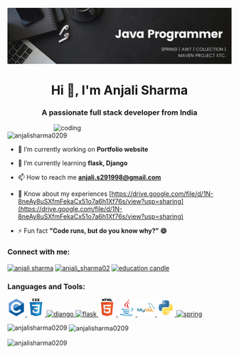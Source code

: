![logo](https://github.com/anjalisharma0209/anjalisharma0209/blob/main/dp.jpeg)

<h1 align="center">Hi 👋, I'm Anjali Sharma</h1>
<h3 align="center">A passionate full stack developer from India</h3>

<img align='right' alt='coding' width='400' src='https://media.giphy.com/media/rsUGLKwgSvSxmq1VrZ/giphy.gif'>

<p align="left"> <img src="https://komarev.com/ghpvc/?username=anjalisharma0209&label=Profile%20views&color=0e75b6&style=flat" alt="anjalisharma0209" /> </p>

- 🔭 I’m currently working on **Portfolio website**

- 🌱 I’m currently learning **flask, Django**

- 📫 How to reach me **anjali.s291998@gmail.com**

- 📄 Know about my experiences [https://drive.google.com/file/d/1N-8neAy8uSXfmFekaCx51o7a6h1Xf76s/view?usp=sharing](https://drive.google.com/file/d/1N-8neAy8uSXfmFekaCx51o7a6h1Xf76s/view?usp=sharing)

- ⚡ Fun fact **"Code runs, but do you know why?" 😄**

<h3 align="left">Connect with me:</h3>
<p align="left">
<a href="https://www.linkedin.com/in/anjali-sharma-b4979a317?lipi=urn%3Ali%3Apage%3Ad_flagship3_profile_view_base_contact_details%3BQs%2Fd0ByASF6%2FWpI7Q3ceWg%3D%3D" target="blank"><img align="center" src="https://raw.githubusercontent.com/rahuldkjain/github-profile-readme-generator/master/src/images/icons/Social/linked-in-alt.svg" alt="anjali sharma" height="30" width="40" /></a>
<a href="https://www.instagram.com/anjali___sharma02/" target="blank"><img align="center" src="https://raw.githubusercontent.com/rahuldkjain/github-profile-readme-generator/master/src/images/icons/Social/instagram.svg" alt="anjali_sharma02" height="30" width="40" /></a>
<a href="https://www.youtube.com/c/education candle" target="blank"><img align="center" src="https://raw.githubusercontent.com/rahuldkjain/github-profile-readme-generator/master/src/images/icons/Social/youtube.svg" alt="education candle" height="30" width="40" /></a>
</p>

<h3 align="left">Languages and Tools:</h3>
<p align="left"> <a href="https://www.cprogramming.com/" target="_blank" rel="noreferrer"> <img src="https://raw.githubusercontent.com/devicons/devicon/master/icons/c/c-original.svg" alt="c" width="40" height="40"/> </a> <a href="https://www.w3schools.com/css/" target="_blank" rel="noreferrer"> <img src="https://raw.githubusercontent.com/devicons/devicon/master/icons/css3/css3-original-wordmark.svg" alt="css3" width="40" height="40"/> </a> <a href="https://www.djangoproject.com/" target="_blank" rel="noreferrer"> <img src="https://cdn.worldvectorlogo.com/logos/django.svg" alt="django" width="40" height="40"/> </a> <a href="https://flask.palletsprojects.com/" target="_blank" rel="noreferrer"> <img src="https://www.vectorlogo.zone/logos/pocoo_flask/pocoo_flask-icon.svg" alt="flask" width="40" height="40"/> </a> <a href="https://www.w3.org/html/" target="_blank" rel="noreferrer"> <img src="https://raw.githubusercontent.com/devicons/devicon/master/icons/html5/html5-original-wordmark.svg" alt="html5" width="40" height="40"/> </a> <a href="https://www.java.com" target="_blank" rel="noreferrer"> <img src="https://raw.githubusercontent.com/devicons/devicon/master/icons/java/java-original.svg" alt="java" width="40" height="40"/> </a> <a href="https://www.mysql.com/" target="_blank" rel="noreferrer"> <img src="https://raw.githubusercontent.com/devicons/devicon/master/icons/mysql/mysql-original-wordmark.svg" alt="mysql" width="40" height="40"/> </a> <a href="https://www.python.org" target="_blank" rel="noreferrer"> <img src="https://raw.githubusercontent.com/devicons/devicon/master/icons/python/python-original.svg" alt="python" width="40" height="40"/> </a> <a href="https://spring.io/" target="_blank" rel="noreferrer"> <img src="https://www.vectorlogo.zone/logos/springio/springio-icon.svg" alt="spring" width="40" height="40"/> </a> </p>

<p><img align="left" src="https://github-readme-stats.vercel.app/api/top-langs?username=anjalisharma0209&show_icons=true&locale=en&layout=compact" alt="anjalisharma0209" /></p>

<p>&nbsp;<img align="center" src="https://github-readme-stats.vercel.app/api?username=anjalisharma0209&show_icons=true&locale=en" alt="anjalisharma0209" /></p>

<p><img align="center" src="https://github-readme-streak-stats.herokuapp.com/?user=anjalisharma0209&" alt="anjalisharma0209" /></p>
